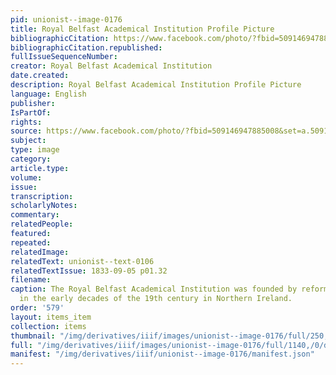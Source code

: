 ```yaml
---
pid: unionist--image-0176
title: Royal Belfast Academical Institution Profile Picture
bibliographicCitation: https://www.facebook.com/photo/?fbid=509146947885008&set=a.509146887885014
bibliographicCitation.republished: 
fullIssueSequenceNumber: 
creator: Royal Belfast Academical Institution
date.created: 
description: Royal Belfast Academical Institution Profile Picture
language: English
publisher: 
IsPartOf: 
rights: 
source: https://www.facebook.com/photo/?fbid=509146947885008&set=a.509146887885014
subject: 
type: image
category: 
article.type: 
volume: 
issue: 
transcription: 
scholarlyNotes: 
commentary: 
relatedPeople: 
featured: 
repeated: 
relatedImage: 
relatedText: unionist--text-0106
relatedTextIssue: 1833-09-05 p01.32
filename: 
caption: The Royal Belfast Academical Institution was founded by reformers and non-conformists
  in the early decades of the 19th century in Northern Ireland.
order: '579'
layout: items_item
collection: items
thumbnail: "/img/derivatives/iiif/images/unionist--image-0176/full/250,/0/default.jpg"
full: "/img/derivatives/iiif/images/unionist--image-0176/full/1140,/0/default.jpg"
manifest: "/img/derivatives/iiif/unionist--image-0176/manifest.json"
---
```


